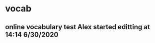 # vocab
online vocabulary test
Alex started editting at 14:14 6/30/2020
---------------------------------------------